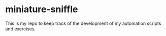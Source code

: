 # miniature-sniffle

This is my repo to keep track of the development of my automation scripts and exercises.
